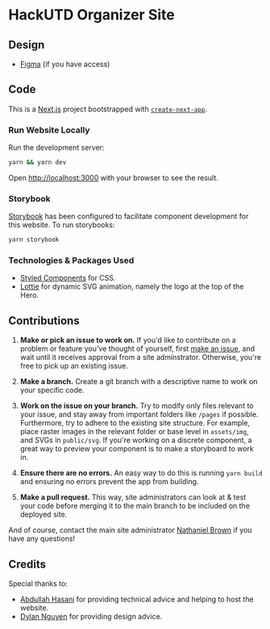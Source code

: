 # HackUTD Organizer Site

## Design 

* [Figma](https://www.figma.com/file/CcHbcrvp31oWjqgAvNP3kR/HackUTD-Organizer-Site?node-id=0%3A1) (if you have access)


## Code 

This is a [Next.js](https://nextjs.org/) project bootstrapped with [`create-next-app`](https://github.com/vercel/next.js/tree/canary/packages/create-next-app).

### Run Website Locally

Run the development server:

```bash
yarn && yarn dev
```

Open [http://localhost:3000](http://localhost:3000) with your browser to see the result.

### Storybook

[Storybook](https://storybook.js.org/) has been configured to facilitate component development for this website. To run storybooks:

```bash
yarn storybook
```

### Technologies & Packages Used

* [Styled Components](https://styled-components.com/) for CSS.
* [Lottie](https://airbnb.design/lottie/) for dynamic SVG animation, namely the logo at the top of the Hero.

## Contributions

1. **Make or pick an issue to work on.** If you'd like to contribute on a problem or feature you've thought of yourself, first [make an issue](https://github.com/acmutd/hackutd-org-site/issues), and wait until it receives approval from a site adminstrator. Otherwise, you're free to pick up an existing issue.

2. **Make a branch.** Create a git branch with a descriptive name to work on your specific code. 

3. **Work on the issue on your branch.** Try to modify only files relevant to your issue, and stay away from important folders like `/pages` if possible. Furthermore, try to adhere to the existing site structure. For example, place raster images in the relevant folder or base level in `assets/img`, and SVGs in `public/svg`. If you're working on a discrete component, a great way to preview your component is to make a storyboard to work in.

4. **Ensure there are no errors.** An easy way to do this is running `yarn build` and ensuring no errors prevent the app from building. 

5. **Make a pull request.** This way, site administrators can look at & test your code before merging it to the main branch to be included on the deployed site. 

And of course, contact the main site administrator [Nathaniel Brown](https://github.com/natesabrown) if you have any questions!

## Credits

Special thanks to:
* [Abdullah Hasani](https://github.com/abdullah50053) for providing technical advice and helping to host the website. 
* [Dylan Nguyen](https://www.linkedin.com/in/dylancnguyen) for providing design advice. 